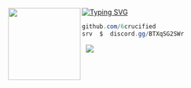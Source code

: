 [![Typing SVG](https://readme-typing-svg.herokuapp.com?font=Roboto+Mono&lines=aiden+%7C+crucified.lol)](https://git.io/typing-svg)
<img align="left" src="https://upload.wikimedia.org/wikipedia/commons/thumb/3/34/Red_star.svg/220px-Red_star.svg.png" width="147"/> 

```csharp
github.com/6crucified
srv  $  discord.gg/BTXqSG2SWr
```
&zwnj; 
&zwnj; 
![](https://komarev.com/ghpvc/?username=6crucified)
